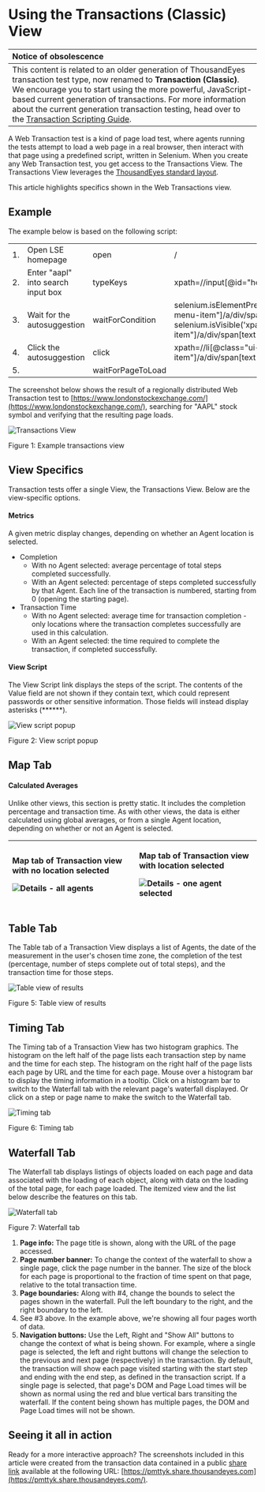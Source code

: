# Using the Transactions \(Classic\) View



| Notice of obsolescence |
| :--- |
| This content is related to an older generation of ThousandEyes transaction test type, now renamed to **Transaction \(Classic\)**. We encourage you to start using the more powerful, JavaScript-based current generation of transactions. For more information about the current generation transaction testing, head over to the [Transaction Scripting Guide](https://success.thousandeyes.com/PublicArticlePage?articleIdParam=kA044000000UFYvCAO_Transaction-Scripting-Guide). |

A Web Transaction test is a kind of page load test, where agents running the tests attempt to load a web page in a real browser, then interact with that page using a predefined script, written in Selenium. When you create any Web Transaction test, you get access to the Transactions View. The Transactions View leverages the [ThousandEyes standard layout](https://success.thousandeyes.com/PublicArticlePage?articleIdParam=kA0E0000000CmmgKAC_ThousandEyes-view-layouts#standardlayout).

This article highlights specifics shown in the Web Transactions view.

## Example

The example below is based on the following script:

|  |  |  |  |  |
| :--- | :--- | :--- | :--- | :--- |
| 1. | Open LSE homepage | open | / |  |
| 2. | Enter "aapl" into search input box | typeKeys | xpath=//input\[@id="head\_solr\_search\_input"\] | aapl |
| 3. | Wait for the autosuggestion | waitForCondition | selenium.isElementPresent\('xpath=//li\[@class="ui-menu-item"\]/a/div/span\[text\(\)="Aapl"\]'\) && selenium.isVisible\('xpath=//li\[@class="ui-menu-item"\]/a/div/span\[text\(\)="Aapl"\]'\) | 5000 |
| 4. | Click the autosuggestion | click | xpath=//li\[@class="ui-menu-item"\]/a/div/span\[text\(\)="Aapl"\] |  |
| 5. |  | waitForPageToLoad |  | 15000 |

The screenshot below shows the result of a regionally distributed Web Transaction test to [https://www.londonstockexchange.com/](https://www.londonstockexchange.com/), searching for "AAPL" stock symbol and verifying that the resulting page loads.

![Transactions View](https://success.thousandeyes.com/servlet/rtaImage?eid=ka02R000000UOzs&feoid=00NE0000006OT0r&refid=0EM44000000EQH0)

Figure 1: Example transactions view

## View Specifics

Transaction tests offer a single View, the Transactions View. Below are the view-specific options.

#### Metrics

A given metric display changes, depending on whether an Agent location is selected.

* Completion
  * With no Agent selected: average percentage of total steps completed successfully.
  * With an Agent selected: percentage of steps completed successfully by that Agent. Each line of the transaction is numbered, starting from 0 \(opening the starting page\).
* Transaction Time
  * With no Agent selected: average time for transaction completion - only locations where the transaction completes successfully are used in this calculation.
  * With an Agent selected: the time required to complete the transaction, if completed successfully.

#### View Script

The View Script link displays the steps of the script. The contents of the Value field are not shown if they contain text, which could represent passwords or other sensitive information. Those fields will instead display asterisks \(\*\*\*\*\*\*\).

![View script popup](https://success.thousandeyes.com/servlet/rtaImage?eid=ka02R000000UOzs&feoid=00NE0000006OT0r&refid=0EM44000000EQIh)

Figure 2: View script popup

## Map Tab

#### Calculated Averages

Unlike other views, this section is pretty static. It includes the completion percentage and transaction time. As with other views, the data is either calculated using global averages, or from a single Agent location, depending on whether or not an Agent is selected.

<table>
  <thead>
    <tr>
      <th style="text-align:left">
        <p><b>Map tab of Transaction view with no location selected</b>
        </p>
        <p>
          <img src="https://success.thousandeyes.com/servlet/rtaImage?eid=ka02R000000UOzs&amp;feoid=00NE0000006OT0r&amp;refid=0EM44000000EQJ6"
          alt="Details - all agents" />
        </p>
      </th>
      <th style="text-align:left">
        <p><b>Map tab of Transaction view with location selected</b>
        </p>
        <p>
          <img src="https://success.thousandeyes.com/servlet/rtaImage?eid=ka02R000000UOzs&amp;feoid=00NE0000006OT0r&amp;refid=0EM44000000EQJB"
          alt="Details - one agent selected" />
        </p>
      </th>
    </tr>
  </thead>
  <tbody></tbody>
</table>

## Table Tab

The Table tab of a Transaction View displays a list of Agents, the date of the measurement in the user's chosen time zone, the completion of the test \(percentage, number of steps complete out of total steps\), and the transaction time for those steps.

![Table view of results](https://success.thousandeyes.com/servlet/rtaImage?eid=ka02R000000UOzs&feoid=00NE0000006OT0r&refid=0EM44000000EQJf)

Figure 5: Table view of results

## Timing Tab

The Timing tab of a Transaction View has two histogram graphics. The histogram on the left half of the page lists each transaction step by name and the time for each step. The histogram on the right half of the page lists each page by URL and the time for each page. Mouse over a histogram bar to display the timing information in a tooltip. Click on a histogram bar to switch to the Waterfall tab with the relevant page's waterfall displayed. Or click on a step or page name to make the switch to the Waterfall tab.

![Timing tab](https://success.thousandeyes.com/servlet/rtaImage?eid=ka02R000000UOzs&feoid=00NE0000006OT0r&refid=0EM44000000EQK9)

Figure 6: Timing tab

## Waterfall Tab

The Waterfall tab displays listings of objects loaded on each page and data associated with the loading of each object, along with data on the loading of the total page, for each page loaded. The itemized view and the list below describe the features on this tab.

![Waterfall tab](https://success.thousandeyes.com/servlet/rtaImage?eid=ka02R000000UOzs&feoid=00NE0000006OT0r&refid=0EM44000000EQKx)

Figure 7: Waterfall tab

1. **Page info:** The page title is shown, along with the URL of the page accessed.
2. **Page number banner:** To change the context of the waterfall to show a single page, click the page number in the banner. The size of the block for each page is proportional to the fraction of time spent on that page, relative to the total transaction time.
3. **Page boundaries:** Along with \#4, change the bounds to select the pages shown in the waterfall. Pull the left boundary to the right, and the right boundary to the left.
4. See \#3 above. In the example above, we're showing all four pages worth of data.
5. **Navigation buttons:** Use the Left, Right and "Show All" buttons to change the context of what is being shown. For example, where a single page is selected, the left and right buttons will change the selection to the previous and next page \(respectively\) in the transaction.  By default, the transaction will show each page visited starting with the start step and ending with the end step, as defined in the transaction script. If a single page is selected, that page's DOM and Page Load times will be shown as normal using the red and blue vertical bars transiting the waterfall. If the content being shown has multiple pages, the DOM and Page Load times will not be shown.

## Seeing it all in action

Ready for a more interactive approach? The screenshots included in this article were created from the transaction data contained in a public [share link](https://success.thousandeyes.com/PublicArticlePage?articleIdParam=kA0E0000000CmmyKAC_Sharing-Test-Data) available at the following URL: [https://pmttyk.share.thousandeyes.com](https://pmttyk.share.thousandeyes.com/).

